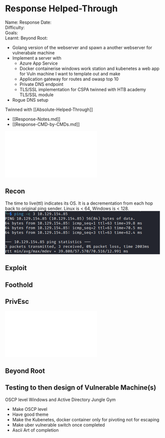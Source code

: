 # Response Helped-Through

Name: Response
Date:  
Difficulty:  
Goals:  
Learnt:
Beyond Root:
- Golang  version of the webserver and spawn a another webserver for vulnerabale machine
- Implement a server with
	- Azure App Service
	- Docker containerise windows work station and kubenetes a web app for Vuln machine I want to template out and make
	- Application gateway for routes and owasp top 10
	- Private DNS endpoint
	- TLS/SSL implementation for CSPA twinned with HTB academy TLS/SSL module
- Rogue DNS setup 

Twinned with [[Absolute-Helped-Through]]

- [[Response-Notes.md]]
- [[Response-CMD-by-CMDs.md]]


![](Response-map.excalidraw.md)

## Recon

The time to live(ttl) indicates its OS. It is a decrementation from each hop back to original ping sender. Linux is < 64, Windows is < 128.
![ping](Screenshots/ping.png)
	
## Exploit

## Foothold

## PrivEsc

![](Response-map.excalidraw.md)

## Beyond Root


## Testing to then design of Vulnerable Machine(s)

OSCP level Windows and Active Directory Jungle Gym

- Make OSCP level 
- Have good theme
- Make the Kubenetes, docker container only for pivoting not for escaping
- Make uber vulnerable switch once completed
- Ascii Art of completion